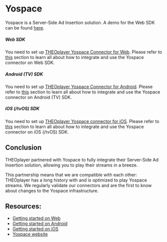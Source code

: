 # Yospace

Yospace is a Server-Side Ad Insertion solution. A demo for the Web SDK can be found [here](https://demo.theoplayer.com/ssai).

##### Web SDK

You need to set up [THEOplayer Yospace Connector for Web](https://github.com/THEOplayer/web-connectors/tree/main/yospace). Please refer to [this](/theoplayer/connectors/web/yospace/) section to learn all about how to integrate and use the Yospace connector on Web SDK.

##### Android (TV) SDK

You need to set up [THEOplayer Yospace Connector for Android](https://github.com/THEOplayer/android-connector/tree/master/connectors/yospace). Please refer to [this](/theoplayer/connectors/android/yospace/) section to learn all about how to integrate and use the Yospace connector on Android (TV) SDK.

##### iOS (/tvOS) SDK

You need to set up [THEOplayer Yospace connector for iOS](https://github.com/THEOplayer/iOS-Connector/tree/main/Code/Yospace). Please refer to [this](/theoplayer/connectors/ios/yospace/) section to learn all about how to integrate and use the Yospace connector on iOS (/tvOS) SDK.

## Conclusion

THEOplayer partnered with Yospace to fully integrate their Server-Side Ad Insertion solution, allowing you to play their streams in a breeze.

This partnership means that we are compatible with each other: THEOplayer has a long history with and is optimized to play Yospace streams. We regularly validate our connectors and are the first to know about changes to the Yospace infrastructure.

## Resources:

- [Getting started on Web](../../getting-started/01-sdks/01-web/00-getting-started.mdx)
- [Getting started on Android](../../getting-started/01-sdks/02-android/00-getting-started.mdx)
- [Getting started on iOS](../../getting-started/01-sdks/03-ios/00-getting-started.mdx)
- [Yospace website](https://www.yospace.com/)
